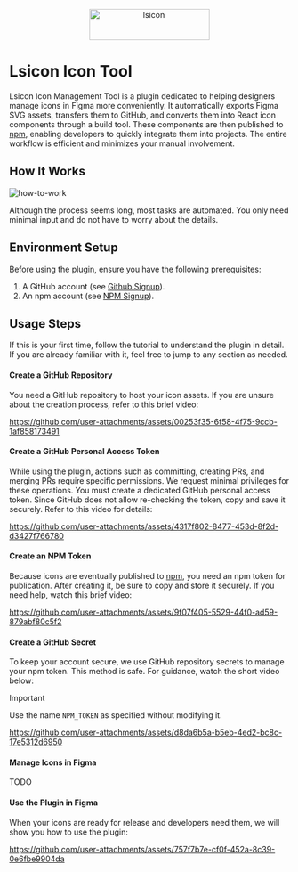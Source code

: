 <p align="center">
  <a href="https://lsicon.com" target="_blank">
    <picture>
      <img alt="lsicon" width="216" height="56" style="max-width: 100%" src="https://img.seergb.com/lsicon-logo-black.svg">
    </picture>
  </a>
</p>

# Lsicon Icon Tool

Lsicon Icon Management Tool is a plugin dedicated to helping designers manage icons in Figma more conveniently. It automatically exports Figma SVG assets, transfers them to GitHub, and converts them into React icon components through a build tool. These components are then published to [npm](https://npmjs.com), enabling developers to quickly integrate them into projects. The entire workflow is efficient and minimizes your manual involvement.

## How It Works

![how-to-work](https://github.com/user-attachments/assets/b5c1b110-ac2e-4b70-9295-612c9d673aa0)

Although the process seems long, most tasks are automated. You only need minimal input and do not have to worry about the details.

## Environment Setup

Before using the plugin, ensure you have the following prerequisites:

1. A GitHub account (see [Github Signup](https://github.com/signup)).
2. An npm account (see [NPM Signup](https://www.npmjs.com/signup)).

## Usage Steps

If this is your first time, follow the tutorial to understand the plugin in detail. If you are already familiar with it, feel free to jump to any section as needed.

#### Create a GitHub Repository

You need a GitHub repository to host your icon assets. If you are unsure about the creation process, refer to this brief video:

https://github.com/user-attachments/assets/00253f35-6f58-4f75-9ccb-1af858173491

#### Create a GitHub Personal Access Token

While using the plugin, actions such as committing, creating PRs, and merging PRs require specific permissions. We request minimal privileges for these operations. You must create a dedicated GitHub personal access token. Since GitHub does not allow re-checking the token, copy and save it securely. Refer to this video for details:

https://github.com/user-attachments/assets/4317f802-8477-453d-8f2d-d3427f766780

#### Create an NPM Token

Because icons are eventually published to [npm](https://npmjs.com), you need an npm token for publication. After creating it, be sure to copy and store it securely. If you need help, watch this brief video:

https://github.com/user-attachments/assets/9f07f405-5529-44f0-ad59-879abf80c5f2

#### Create a GitHub Secret

To keep your account secure, we use GitHub repository secrets to manage your npm token. This method is safe. For guidance, watch the short video below:

> [!IMPORTANT]
> Use the name `NPM_TOKEN` as specified without modifying it.

https://github.com/user-attachments/assets/d8da6b5a-b5eb-4ed2-bc8c-17e5312d6950

#### Manage Icons in Figma

TODO

#### Use the Plugin in Figma

When your icons are ready for release and developers need them, we will show you how to use the plugin:

https://github.com/user-attachments/assets/757f7b7e-cf0f-452a-8c39-0e6fbe9904da
